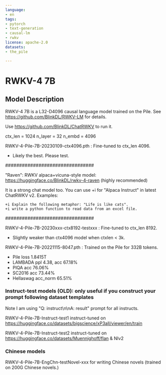```yaml
---
language:
- en
tags:
- pytorch
- text-generation
- causal-lm
- rwkv
license: apache-2.0
datasets:
- the_pile

---
```


# RWKV-4 7B

## Model Description

RWKV-4 7B is a L32-D4096 causal language model trained on the Pile. See https://github.com/BlinkDL/RWKV-LM for details.

Use https://github.com/BlinkDL/ChatRWKV to run it.

ctx_len = 1024
n_layer = 32
n_embd = 4096

RWKV-4-Pile-7B-20230109-ctx4096.pth : Fine-tuned to ctx_len 4096.
* Likely the best. Please test.

################################

"Raven": RWKV alpaca+vicuna-style model: https://huggingface.co/BlinkDL/rwkv-4-raven (highly recommended)

It is a strong chat model too. You can use +i for "Alpaca Instruct" in latest ChatRWKV v2. Examples:
```
+i Explain the following metaphor: "Life is like cats". 
+i write a python function to read data from an excel file.
```
################################

RWKV-4-Pile-7B-20230xxx-ctx8192-testxxx : Fine-tuned to ctx_len 8192.
* Slightly weaker than ctx4096 model when ctxlen < 3k.

RWKV-4-Pile-7B-20221115-8047.pth : Trained on the Pile for 332B tokens.
* Pile loss 1.8415T
* LAMBADA ppl 4.38, acc 67.18%
* PIQA acc 76.06%
* SC2016 acc 73.44%
* Hellaswag acc_norm 65.51%

### Instruct-test models (OLD): only useful if you construct your prompt following dataset templates

Note I am using "Q: instruct\n\nA: result" prompt for all instructs.

RWKV-4-Pile-7B-Instruct-test1
instruct-tuned on https://huggingface.co/datasets/bigscience/xP3all/viewer/en/train

RWKV-4-Pile-7B-Instruct-test2
instruct-tuned on https://huggingface.co/datasets/Muennighoff/flan & NIv2

### Chinese models

RWKV-4-Pile-7B-EngChn-testNovel-xxx for writing Chinese novels (trained on 200G Chinese novels.)
